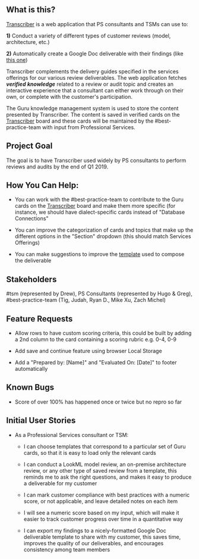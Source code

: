 What is this?
------------

[Transcriber](https://llooker.github.io/transcriber/) is a web application that PS consultants and TSMs
can use to:

**1)** Conduct a variety of different types of customer reviews (model,
architecture, etc.)

**2)** Automatically create a Google Doc deliverable with their findings
(like [this
one](https://docs.google.com/document/d/1ZZKdM2cGvPHWA0QNIvnZrS4NFVRUqvr0uaGVKHTUXWY/edit))

Transcriber complements the delivery guides specified in the
services offerings for our various review deliverables. The web
application fetches ***verified*** ***knowledge*** related to a
review or audit topic and creates an interactive experience that a consultant can
either work through on their own, or complete with the customer's
participation.

The Guru knowledge management system is used to store the content
presented by Transcriber. The content is saved in verified cards on the
[Transcriber](https://app.getguru.com/boards/yiKXnGpi/Transcriber)
board and these cards will be maintained by the
\#best-practice-team with input from Professional Services.

Project Goal
------------

The goal is to have Transcriber used widely by PS consultants to
perform reviews and audits by the end of Q1 2019.

How You Can Help:
-----------------

-   You can work with the \#best-practice-team to contribute to the Guru
    cards on the [Transcriber](https://app.getguru.com/boards/yiKXnGpi/Transcriber)
    board and make them more specific (for instance, we should have
    dialect-specific cards instead of "Database Connections"

-   You can improve the categorization of cards and topics that make up
    the different options in the "Section" dropdown (this should
    match Services Offerings)

-   You can make suggestions to improve the
    [template](https://docs.google.com/document/d/1qHC9rC-3GIs6S9j50OQ_Magj03g7KA8xayoWARVHeFg/edit#)
    used to compose the deliverable

Stakeholders
------------

\#tsm (represented by Drew), PS Consultants (represented by Hugo &
Greg), \#best-practice-team (Tig, Judah, Ryan D., Mike Xu, Zach Michel)

Feature Requests
----------------

-   Allow rows to have custom scoring criteria, this could be built by
    adding a 2nd column to the card containing a scoring rubric e.g.
    0-4, 0-9

-   Add save and continue feature using browser Local Storage

-   Add a "Prepared by: [Name]" and "Evaluated On: [Date]" to footer automatically

Known Bugs
----

-   Score of over 100% has happened once or twice but no repro so far

Initial User Stories
------------

-   As a Professional Services consultant or TSM:

    -   I can choose templates that correspond to a particular set of
        Guru cards, so that it is easy to load only the relevant cards

    -   I can conduct a LookML model review, an on-premise architecture
        review, or any other type of saved review from a template,
        this reminds me to ask the right questions, and makes it easy
        to produce a deliverable for my customer

    -   I can mark customer compliance with best practices with a
        numeric score, or not applicable, and leave detailed notes on
        each item

    -   I will see a numeric score based on my input, which will make it
        easier to track customer progress over time in a quantitative
        way

    -   I can export my findings to a nicely-formatted Google Doc
        deliverable template to share with my customer, this saves
        time, improves the quality of our deliverables, and encourages
        consistency among team members
